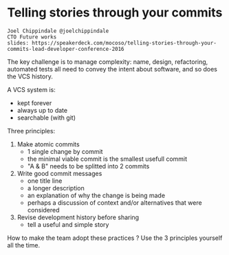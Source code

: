 # Telling stories through your commits

    Joel Chippindale @joelchippindale
    CTO Future works
    slides: https://speakerdeck.com/mocoso/telling-stories-through-your-commits-lead-developer-conference-2016

The key challenge is to manage complexity: name, design, refactoring, automated tests all need to convey the intent about software, and so does the VCS history.

A VCS system is:

- kept forever
- always up to date
- searchable (with git)

Three principles:

1. Make atomic commits
    - 1 single change by commit
    - the minimal viable commit is the smallest usefull commit
    - "A & B" needs to be splitted into 2 commits
2. Write good commit messages
    - one title line
    - a longer description
    - an explanation of why the change is being made
    - perhaps a discussion of context and/or alternatives that were considered
3. Revise development history before sharing
    - tell a useful and simple story

How to make the team adopt these practices ? Use the 3 principles yourself all the time.
